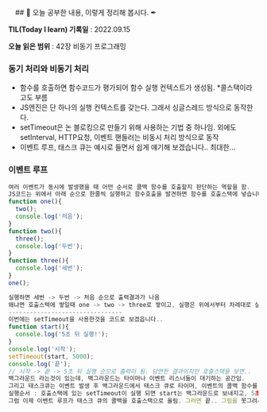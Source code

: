 　## 📕 오늘 공부한 내용, 이렇게 정리해 봅시다. ✒

**TIL(Today I learn) 기록일** : 2022.09.15

**오늘 읽은 범위** : 42장 비동기 프로그래밍

### 동기 처리와 비동기 처리
+ 함수를 호출하면 함수코드가 평가되어 함수 실행 컨텍스트가 생성됨. *콜스택이라고도 부름
+  JS엔진은 단 하나의 실행 컨텍스트를 갖는다. 그래서 싱글스레드 방식으로 동작한다.
+  setTimeout은 논 블로킹으로 만들기 위해 사용하는 기법 중 하나임. 외에도 setInterval, HTTP요청, 이벤트 핸들러는 비동시 처리 방식으로 동작
+  이벤트 루프, 태스크 큐는 예시로 들면서 쉽게 얘기해 보겠습니다.. 최대한... 

### 이벤트 루프
```js
여러 이벤트가 동시에 발생했을 때 어떤 순서로 콜백 함수를 호출할지 판단하는 역할을 함.
JS코드는 위에서 아래 순으로 한줄씩 실행하고 함수호출을 발견하면 함수를 호출스택에 넣습니다. 코드로 보자면..
function one(){
  two();
  console.log('처음');
}
function two(){
  three();
  console.log('두번');
}
function three(){
  console.log('세번');
}
one();

실행하면 세번 -> 두번 -> 처음 순으로 출력결과가 나옴
왜냐면 호출스텍에 쌓일때 one -> two -> three로 쌓이고, 실행은 위에서부터 차례대로 실행하기 떄문에, 마지막에 쌓인 three부터 two -> one 순으로 실행되는것임
--------------------------------
이번에는 setTimeout을 사용한것을 코드로 보겠읍니다..
function start(){
  console.log('5초 뒤 실행!');
}
console.log('시작');
setTimeout(start, 5000);
console.log('끝');
// 시작 -> 끝 -> 5초 뒤 실행 순으로 출력이 됨. 당연한 결과이지만 호출스택을 보면..
백그라운드 라는것이 있는데, 백그라운드는 타이머나 이벤트 리스너들이 대기하는 공간임.
그리고 태스크큐는 이벤트 발생 후 백그라운드에서 태스크 큐로 타이머, 이벤트의 콜백 함수를 보냄
실행순서 : 호출스택에 있는 setTimeout이 실행 되면 start는 백그라운드로 보내지고, 5초 후에 태스크 큐에 보내짐.. 
그럼 이제 이벤트 루프가 태스크 큐의 콜백을 호출스택으로 올림. 그러면 끝.. 그림을 못그려서 아쉽습니다... 그림은 책에 있으니.. 책을 봐 주세요..ㅠㅠ
```


